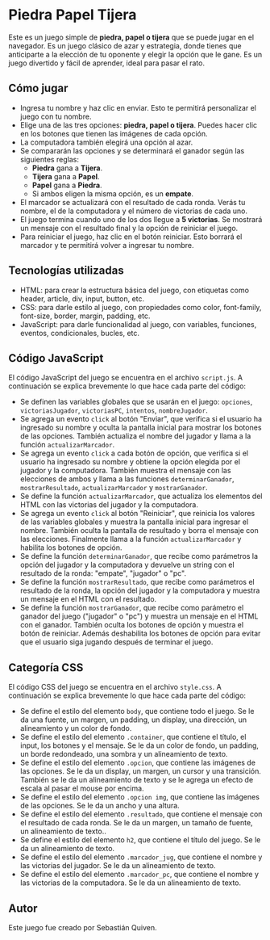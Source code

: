 # **Piedra Papel Tijera**

Este es un juego simple de **piedra, papel o tijera** que se puede jugar en el navegador. Es un juego clásico de azar y estrategia, donde tienes que anticiparte a la elección de tu oponente y elegir la opción que le gane. Es un juego divertido y fácil de aprender, ideal para pasar el rato.

## **Cómo jugar**

- Ingresa tu nombre y haz clic en enviar. Esto te permitirá personalizar el juego con tu nombre.
- Elige una de las tres opciones: **piedra, papel o tijera**. Puedes hacer clic en los botones que tienen las imágenes de cada opción.
- La computadora también elegirá una opción al azar.
- Se compararán las opciones y se determinará el ganador según las siguientes reglas: 
    - **Piedra** gana a **Tijera**.
    - **Tijera** gana a **Papel**.
    - **Papel** gana a **Piedra**.
    - Si ambos eligen la misma opción, es un **empate**.
- El marcador se actualizará con el resultado de cada ronda. Verás tu nombre, el de la computadora y el número de victorias de cada uno.
- El juego termina cuando uno de los dos llegue a **5 victorias**. Se mostrará un mensaje con el resultado final y la opción de reiniciar el juego.
- Para reiniciar el juego, haz clic en el botón reiniciar. Esto borrará el marcador y te permitirá volver a ingresar tu nombre.

## **Tecnologías utilizadas**

- HTML: para crear la estructura básica del juego, con etiquetas como header, article, div, input, button, etc.
- CSS: para darle estilo al juego, con propiedades como color, font-family, font-size, border, margin, padding, etc.
- JavaScript: para darle funcionalidad al juego, con variables, funciones, eventos, condicionales, bucles, etc.

## **Código JavaScript**

El código JavaScript del juego se encuentra en el archivo `script.js`. A continuación se explica brevemente lo que hace cada parte del código:

- Se definen las variables globales que se usarán en el juego: `opciones`, `victoriasJugador`, `victoriasPC`, `intentos`, `nombreJugador`.
- Se agrega un evento `click` al botón "Enviar", que verifica si el usuario ha ingresado su nombre y oculta la pantalla inicial para mostrar los botones de las opciones. También actualiza el nombre del jugador y llama a la función `actualizarMarcador`.
- Se agrega un evento `click` a cada botón de opción, que verifica si el usuario ha ingresado su nombre y obtiene la opción elegida por el jugador y la computadora. También muestra el mensaje con las elecciones de ambos y llama a las funciones `determinarGanador`, `mostrarResultado`, `actualizarMarcador` y `mostrarGanador`.
- Se define la función `actualizarMarcador`, que actualiza los elementos del HTML con las victorias del jugador y la computadora.
- Se agrega un evento `click` al botón "Reiniciar", que reinicia los valores de las variables globales y muestra la pantalla inicial para ingresar el nombre. También oculta la pantalla de resultado y borra el mensaje con las elecciones. Finalmente llama a la función `actualizarMarcador` y habilita los botones de opción.
- Se define la función `determinarGanador`, que recibe como parámetros la opción del jugador y la computadora y devuelve un string con el resultado de la ronda: "empate", "jugador" o "pc".
- Se define la función `mostrarResultado`, que recibe como parámetros el resultado de la ronda, la opción del jugador y la computadora y muestra un mensaje en el HTML con el resultado.
- Se define la función `mostrarGanador`, que recibe como parámetro el ganador del juego ("jugador" o "pc") y muestra un mensaje en el HTML con el ganador. También oculta los botones de opción y muestra el botón de reiniciar. Además deshabilita los botones de opción para evitar que el usuario siga jugando después de terminar el juego.

## **Categoría CSS**

El código CSS del juego se encuentra en el archivo `style.css`. A continuación se explica brevemente lo que hace cada parte del código:

- Se define el estilo del elemento `body`, que contiene todo el juego. Se le da una fuente, un margen, un padding, un display, una dirección, un alineamiento y un color de fondo.
- Se define el estilo del elemento `.container`, que contiene el título, el input, los botones y el mensaje. Se le da un color de fondo, un padding, un borde redondeado, una sombra y un alineamiento de texto.
- Se define el estilo del elemento `.opcion`, que contiene las imágenes de las opciones. Se le da un display, un margen, un cursor y una transición. También se le da un alineamiento de texto y se le agrega un efecto de escala al pasar el mouse por encima.
- Se define el estilo del elemento `.opcion img`, que contiene las imágenes de las opciones. Se le da un ancho y una altura.
- Se define el estilo del elemento `.resultado`, que contiene el mensaje con el resultado de cada ronda. Se le da un margen, un tamaño de fuente, un alineamiento de texto..
- Se define el estilo del elemento `h2`, que contiene el título del juego. Se le da un alineamiento de texto.
- Se define el estilo del elemento `.marcador_jug`, que contiene el nombre y las victorias del jugador. Se le da un alineamiento de texto.
- Se define el estilo del elemento `.marcador_pc`, que contiene el nombre y las victorias de la computadora. Se le da un alineamiento de texto.

## **Autor**

Este juego fue creado por Sebastián Quiven.